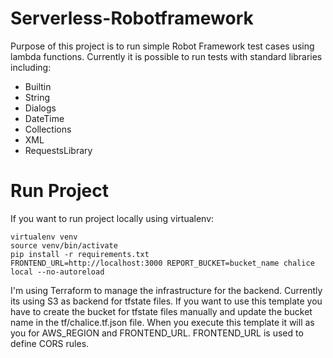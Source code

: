 # Serverless-Robotframework  
Purpose of this project is to run simple Robot Framework test cases using lambda functions. Currently it is possible to run tests with standard libraries including:

- Builtin
- String
- Dialogs
- DateTime
- Collections
- XML
- RequestsLibrary

# Run Project
If you want to run project locally using virtualenv:
```
virtualenv venv
source venv/bin/activate
pip install -r requirements.txt
FRONTEND_URL=http://localhost:3000 REPORT_BUCKET=bucket_name chalice local --no-autoreload
```

I'm using Terraform to manage the infrastructure for the backend. Currently its using S3 as backend for tfstate files. If you want to use this template you have to create the bucket for tfstate files manually and update the bucket name in the tf/chalice.tf.json file. When you execute this template it will as you for AWS_REGION and FRONTEND_URL. FRONTEND_URL is used to define CORS rules.